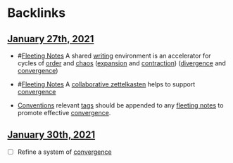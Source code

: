 
# Backlinks
## [January 27th, 2021](<January 27th, 2021.md>)
- #[Fleeting Notes](<Fleeting Notes.md>)  A shared [writing](<writing.md>) environment is an accelerator for cycles of [order](<order.md>) and [chaos](<chaos.md>) ([expansion](<expansion.md>) and [contraction](<contraction.md>)) ([divergence](<divergence.md>) and [convergence](<convergence.md>))

- #[Fleeting Notes](<Fleeting Notes.md>) A [collaborative zettelkasten](<collaborative zettelkasten.md>) helps to support [convergence](<convergence.md>)

- [Conventions](<Conventions.md>) relevant [tags](<tags.md>) should be appended to any [fleeting notes](<fleeting notes.md>) to promote effective [convergence](<convergence.md>).

## [January 30th, 2021](<January 30th, 2021.md>)
- [ ] Refine a system of [convergence](<convergence.md>)

